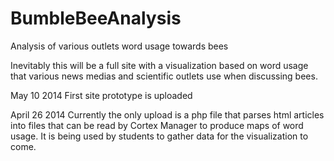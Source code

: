 BumbleBeeAnalysis
=================

Analysis of various outlets word usage towards bees


Inevitably this will be a full site with a visualization based on word usage that various news medias and scientific outlets use when discussing bees.

May 10 2014
First site prototype is uploaded

April 26 2014
Currently the only upload is a php file that parses html articles into files that can be read by Cortex Manager to produce maps of word usage.
It is being used by students to gather data for the visualization to come.
